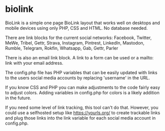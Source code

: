 # biolink
BioLink is a simple one page BioLink layout that works well on desktops and mobile devices using only PHP, CSS and HTML. No database needed.

There are link blocks for the current social networks:
Facebook, Twitter, MeWe, Tribel, Gettr, Strava, Instagram, Pintrest, LinkedIn, Mastodon, Rumble, Telegram, Rokfin, Whatsapp, Gab, Gettr, Parler

There is also an email link block. A link to a form can be used or a mailto: link with your email address.

The config.php file has PHP variables that can be easily updated with links to the users social media accounts by replacing 'username' in the URL.

If you know CSS and PHP you can make adjustments to the code fairly easy to adjust colors. Adding variables in config.php for colors is a likely addition in the future.

If you need some level of link tracking, this tool can't do that. However, you could use a selfhosted setup like https://yourls.org/ to create trackable links and plug those links into the link variable for each social media account in config.php.
